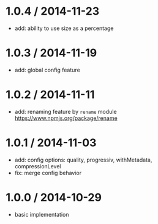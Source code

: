 1.0.4 / 2014-11-23
==================

* add: ability to use size as a percentage

1.0.3 / 2014-11-19
==================

* add: global config feature

1.0.2 / 2014-11-11
==================

 * add: renaming feature by `rename` module https://www.npmjs.org/package/rename

1.0.1 / 2014-11-03
==================

 * add: config options: quality, progressiv, withMetadata, compressionLevel
 * fix: merge config behavior

1.0.0 / 2014-10-29
==================

 * basic implementation
